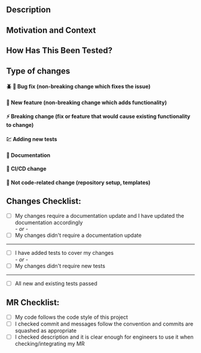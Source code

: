 <!-- Provide a general summary of your changes in the Title above -->
<!-- If this is a draft: add "Draft:" to the Title. -->

## Description
<!-- Describe your changes in detail -->

## Motivation and Context
<!-- Why is this change required? What problem does it solve? -->
<!-- If it fixes an open issue, please link to the issue here. -->
<!-- If this is a draft: Explain the reasoning for it to be a draft -->
<!-- and what input you are looking for to get from your teammates -->

## How Has This Been Tested?
<!-- Please describe in detail how you tested your changes. -->
<!-- Include details of your testing environment, and the tests you ran to -->
<!-- see how your change affects other areas of the code, etc. -->
<!-- Include if any benchmarking was done and the results -->

## Type of changes
<!-- Please leave out the type that describes your change the best -->

#### :beetle: :wrench: Bug fix (non-breaking change which fixes the issue)
#### :cherries: New feature (non-breaking change which adds functionality)
#### :zap: Breaking change (fix or feature that would cause existing functionality to change)
#### :chart: Adding new tests
#### :book: Documentation
#### :rocket: CI/CD change
#### :file_folder: Not code-related change (repository setup, templates)
<!-- End of the section -->

## Changes Checklist:
<!-- Go over all the following points, keep those that apply and mark them with an `x` whenever the task is completed -->
- [ ] My changes require a documentation update and I have updated the documentation accordingly
<br>*\- or -*
- [ ] My changes didn't require a documentation update
___
- [ ] I have added tests to cover my changes
<br>*\- or -*
- [ ] My changes didn't require new tests
___
- [ ] All new and existing tests passed

## MR Checklist:
<!-- Go over all the following points, and put an `x` in all the boxes that apply. -->
- [ ] My code follows the code style of this project
- [ ] I checked commit and messages follow the convention and commits are squashed as appropriate
- [ ] I checked description and it is clear enough for engineers to use it when checking/integrating my MR
